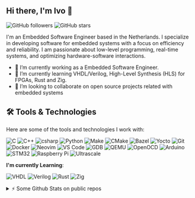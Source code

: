 <!--

## Hi there 👋

**IvoBrandao/IvoBrandao** is a ✨ _special_ ✨ repository because its `README.md` (this file) appears on your GitHub profile.

Here are some ideas to get you started:

- 🔭 I’m currently working on ...
- 🌱 I’m currently learning ...
- 👯 I’m looking to collaborate on ...
- 🤔 I’m looking for help with ...
- 💬 Ask me about ...
- 📫 How to reach me: ...
- ⚡ Fun fact: ...
-->


## Hi there, I'm Ivo 👋

![GitHub followers](https://img.shields.io/github/followers/IvoBrandao?label=Follow&style=social)
![GitHub stars](https://img.shields.io/github/stars/IvoBrandao?affiliations=OWNER%2CCOLLABORATOR&style=social)


I'm an Embedded Software Engineer based in the Netherlands. 
I specialize in developing software for embedded systems with a focus on efficiency and reliability. 
I am passionate about low-level programming, real-time systems, and optimizing hardware-software interactions.

- 🔭 I’m currently working as a Embedded Software Engineer.
- 🌱 I’m currently learning VHDL/Verilog, High-Level Synthesis (HLS) for FPGAs, Rust and Zig.
- 👯 I’m looking to collaborate on open source projects related with embedded systems

## 🛠️ Tools & Technologies

Here are some of the tools and technologies I work with:

![C](https://img.shields.io/badge/C-00599C?style=for-the-badge&logo=c&logoColor=white)
![C++](https://img.shields.io/badge/C++-00599C?style=for-the-badge&logo=c%2B%2B&logoColor=white)
![csharp](https://img.shields.io/badge/C%23-239120?style=for-the-badge&logo=c#&logoColor=white)
![Python](https://img.shields.io/badge/Python-3670A0?style=for-the-badge&logo=python&logoColor=ffdd54)
![Make](https://img.shields.io/badge/Make-1E90FF?style=for-the-badge&logo=gnu&logoColor=white)
![CMake](https://img.shields.io/badge/CMake-064F8C?style=for-the-badge&logo=cmake&logoColor=white)
![Bazel](https://img.shields.io/badge/Bazel-76D275?style=for-the-badge&logo=bazel&logoColor=white)
![Yocto](https://img.shields.io/badge/Yocto-008080?style=for-the-badge&logo=yocto&logoColor=white)
![Git](https://img.shields.io/badge/Git-F05032?style=for-the-badge&logo=git&logoColor=white)
![Docker](https://img.shields.io/badge/Docker-2496ED?style=for-the-badge&logo=docker&logoColor=white)
![Neovim](https://img.shields.io/badge/Neovim-57A143?style=for-the-badge&logo=neovim&logoColor=white)
![VS Code](https://img.shields.io/badge/VS%20Code-007ACC?style=for-the-badge&logo=visual-studio-code&logoColor=white)
![GDB](https://img.shields.io/badge/GDB-0099CC?style=for-the-badge&logo=gnu&logoColor=white)
![QEMU](https://img.shields.io/badge/QEMU-FF6600?style=for-the-badge&logo=qemu&logoColor=white)
![OpenOCD](https://img.shields.io/badge/OpenOCD-0071C5?style=for-the-badge&logo=openocd&logoColor=white)
![Arduino](https://img.shields.io/badge/Arduino-00979D?style=for-the-badge&logo=arduino&logoColor=white)
![STM32](https://img.shields.io/badge/STM32-03234B?style=for-the-badge&logo=stm32&logoColor=white)
![Raspberry Pi](https://img.shields.io/badge/Raspberry%20Pi-A22846?style=for-the-badge&logo=raspberry%20pi&logoColor=white)
![Ultrascale](https://img.shields.io/badge/UltraScalePlus-132668?style=for-the-badge&logo=xilinx&logoColor=white)


__I'm currently Learning__:

![VHDL](https://img.shields.io/badge/VHDL-FF6600?style=for-the-badge&logo=vhdl&logoColor=white)
![Verilog](https://img.shields.io/badge/Verilog-8A2BE2?style=for-the-badge&logo=verilog&logoColor=white)
![Rust](https://img.shields.io/badge/Rust-000000?style=for-the-badge&logo=rust&logoColor=white)
![Zig](https://img.shields.io/badge/Zig-EC915D?style=for-the-badge&logo=zig&logoColor=white)





<details>
  <summary>⚡ Some Github Stats on public repos </summary>
  
  <a href="#">![My GitHub stats](https://github-readme-stats.vercel.app/api?username=IvoBrandao&show_icons=true&theme=onedark)</a> 
  
  <a href="#">![Top Langs](https://github-readme-stats.vercel.app/api/top-langs/?username=IvoBrandao&layout=compact&theme=onedark)</a>

</details>

<!--
### 🔗 Connect with Me

[![LinkedIn](https://img.shields.io/badge/LinkedIn-0A66C2?style=for-the-badge&logo=linkedin&logoColor=white)](https://linkedin.com/in/your-linkedin-profile)
-->
